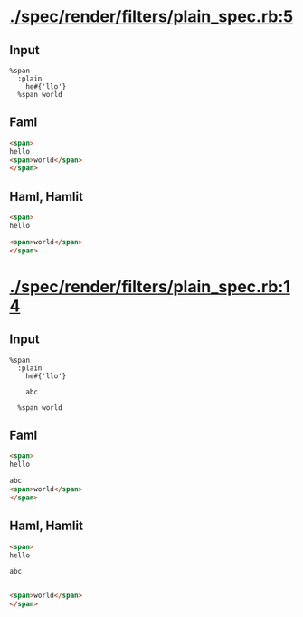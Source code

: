 # [./spec/render/filters/plain_spec.rb:5](../../../../spec/render/filters/plain_spec.rb#L5)
## Input
```haml
%span
  :plain
    he#{'llo'}
  %span world

```

## Faml
```html
<span>
hello
<span>world</span>
</span>

```

## Haml, Hamlit
```html
<span>
hello

<span>world</span>
</span>

```

# [./spec/render/filters/plain_spec.rb:14](../../../../spec/render/filters/plain_spec.rb#L14)
## Input
```haml
%span
  :plain
    he#{'llo'}

    abc

  %span world

```

## Faml
```html
<span>
hello

abc
<span>world</span>
</span>

```

## Haml, Hamlit
```html
<span>
hello

abc


<span>world</span>
</span>

```

